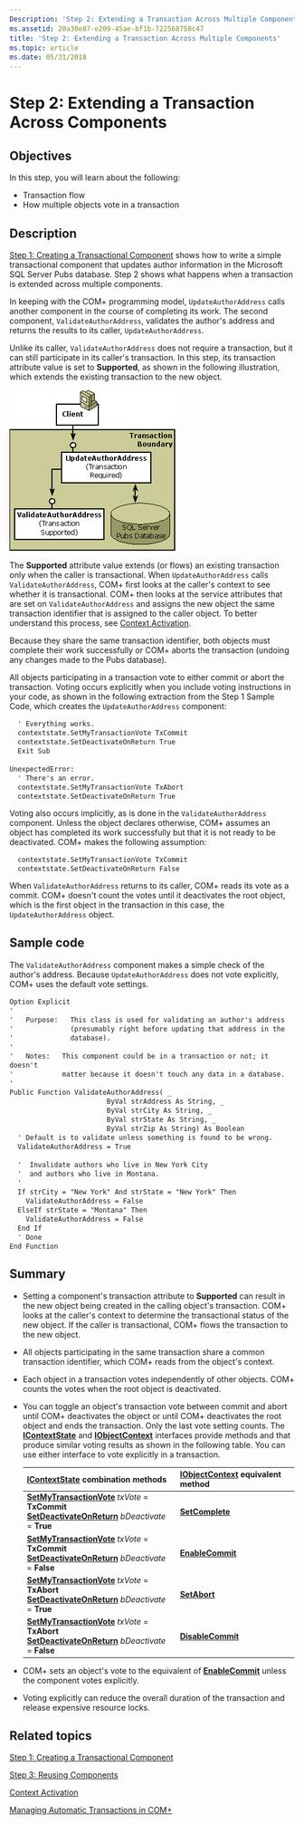 ```yaml
---
Description: 'Step 2: Extending a Transaction Across Multiple Components'
ms.assetid: 20a30e87-e209-45ae-bf1b-722568758c47
title: 'Step 2: Extending a Transaction Across Multiple Components'
ms.topic: article
ms.date: 05/31/2018
---
```


# Step 2: Extending a Transaction Across Components

## Objectives

In this step, you will learn about the following:

-   Transaction flow
-   How multiple objects vote in a transaction

## Description

[Step 1: Creating a Transactional Component](step-1--creating-a-transactional-component.md) shows how to write a simple transactional component that updates author information in the Microsoft SQL Server Pubs database. Step 2 shows what happens when a transaction is extended across multiple components.

In keeping with the COM+ programming model, `UpdateAuthorAddress` calls another component in the course of completing its work. The second component, `ValidateAuthorAddress`, validates the author's address and returns the results to its caller, `UpdateAuthorAddress`.

Unlike its caller, `ValidateAuthorAddress` does not require a transaction, but it can still participate in its caller's transaction. In this step, its transaction attribute value is set to **Supported**, as shown in the following illustration, which extends the existing transaction to the new object.

![](images/f58acb34-55db-40a4-8c48-f51ad024ff7e.png)

The **Supported** attribute value extends (or flows) an existing transaction only when the caller is transactional. When `UpdateAuthorAddress` calls `ValidateAuthorAddress`, COM+ first looks at the caller's context to see whether it is transactional. COM+ then looks at the service attributes that are set on `ValidateAuthorAddress` and assigns the new object the same transaction identifier that is assigned to the caller object. To better understand this process, see [Context Activation](context-activation.md).

Because they share the same transaction identifier, both objects must complete their work successfully or COM+ aborts the transaction (undoing any changes made to the Pubs database).

All objects participating in a transaction vote to either commit or abort the transaction. Voting occurs explicitly when you include voting instructions in your code, as shown in the following extraction from the Step 1 Sample Code, which creates the `UpdateAuthorAddress` component:


```VB
  ' Everything works.
  contextstate.SetMyTransactionVote TxCommit
  contextstate.SetDeactivateOnReturn True
  Exit Sub
  
UnexpectedError:
  ' There's an error.
  contextstate.SetMyTransactionVote TxAbort
  contextstate.SetDeactivateOnReturn True
```



Voting also occurs implicitly, as is done in the `ValidateAuthorAddress` component. Unless the object declares otherwise, COM+ assumes an object has completed its work successfully but that it is not ready to be deactivated. COM+ makes the following assumption:


```VB
  contextstate.SetMyTransactionVote TxCommit
  contextstate.SetDeactivateOnReturn False
```



When `ValidateAuthorAddress` returns to its caller, COM+ reads its vote as a commit. COM+ doesn't count the votes until it deactivates the root object, which is the first object in the transaction in this case, the `UpdateAuthorAddress` object.

## Sample code

The `ValidateAuthorAddress` component makes a simple check of the author's address. Because `UpdateAuthorAddress` does not vote explicitly, COM+ uses the default vote settings.


```VB
Option Explicit
'
'   Purpose:   This class is used for validating an author's address
'              (presumably right before updating that address in the
'              database).
'
'   Notes:   This component could be in a transaction or not; it doesn't 
'            matter because it doesn't touch any data in a database.
'
Public Function ValidateAuthorAddress( _
                        ByVal strAddress As String, _
                        ByVal strCity As String, _
                        ByVal strState As String, _
                        ByVal strZip As String) As Boolean
  ' Default is to validate unless something is found to be wrong.
  ValidateAuthorAddress = True
                                                  
  '  Invalidate authors who live in New York City
  '  and authors who live in Montana.
  '
  If strCity = "New York" And strState = "New York" Then
    ValidateAuthorAddress = False
  ElseIf strState = "Montana" Then
    ValidateAuthorAddress = False
  End If
  ' Done
End Function
```



## Summary

-   Setting a component's transaction attribute to **Supported** can result in the new object being created in the calling object's transaction. COM+ looks at the caller's context to determine the transactional status of the new object. If the caller is transactional, COM+ flows the transaction to the new object.
-   All objects participating in the same transaction share a common transaction identifier, which COM+ reads from the object's context.
-   Each object in a transaction votes independently of other objects. COM+ counts the votes when the root object is deactivated.
-   You can toggle an object's transaction vote between commit and abort until COM+ deactivates the object or until COM+ deactivates the root object and ends the transaction. Only the last vote setting counts. The [**IContextState**](/windows/desktop/api/ComSvcs/nn-comsvcs-icontextstate) and [**IObjectContext**](/windows/desktop/api/ComSvcs/nn-comsvcs-iobjectcontext) interfaces provide methods and that produce similar voting results as shown in the following table. You can use either interface to vote explicitly in a transaction. 

    | [**IContextState**](/windows/desktop/api/ComSvcs/nn-comsvcs-icontextstate) combination methods                                                                                                                                                      | [**IObjectContext**](/windows/desktop/api/ComSvcs/nn-comsvcs-iobjectcontext) equivalent method       |
    |-----------------------------------------------------------------------------------------------------------------------------------------------------------------------------------------------------------------|------------------------------------------------------------------|
    | [**SetMyTransactionVote**](/windows/desktop/api/ComSvcs/nf-comsvcs-icontextstate-setmytransactionvote) *txVote* = **TxCommit**<br/> [**SetDeactivateOnReturn**](/windows/desktop/api/ComSvcs/nf-comsvcs-icontextstate-setdeactivateonreturn) *bDeactivate* = **True**<br/>  | [**SetComplete**](/windows/desktop/api/ComSvcs/nf-comsvcs-iobjectcontext-setcomplete)<br/>     |
    | [**SetMyTransactionVote**](/windows/desktop/api/ComSvcs/nf-comsvcs-icontextstate-setmytransactionvote) *txVote* = **TxCommit**<br/> [**SetDeactivateOnReturn**](/windows/desktop/api/ComSvcs/nf-comsvcs-icontextstate-setdeactivateonreturn) *bDeactivate* = **False**<br/> | [**EnableCommit**](/windows/desktop/api/ComSvcs/nf-comsvcs-iobjectcontext-enablecommit)<br/>   |
    | [**SetMyTransactionVote**](/windows/desktop/api/ComSvcs/nf-comsvcs-icontextstate-setmytransactionvote) *txVote* = **TxAbort**<br/> [**SetDeactivateOnReturn**](/windows/desktop/api/ComSvcs/nf-comsvcs-icontextstate-setdeactivateonreturn) *bDeactivate* = **True**<br/>   | [**SetAbort**](/windows/desktop/api/ComSvcs/nf-comsvcs-iobjectcontext-setabort)<br/>           |
    | [**SetMyTransactionVote**](/windows/desktop/api/ComSvcs/nf-comsvcs-icontextstate-setmytransactionvote) *txVote* = **TxAbort**<br/> [**SetDeactivateOnReturn**](/windows/desktop/api/ComSvcs/nf-comsvcs-icontextstate-setdeactivateonreturn) *bDeactivate* = **False**<br/>  | [**DisableCommit**](/windows/desktop/api/ComSvcs/nf-comsvcs-iobjectcontext-disablecommit)<br/> |

    

     

-   COM+ sets an object's vote to the equivalent of [**EnableCommit**](/windows/desktop/api/ComSvcs/nf-comsvcs-iobjectcontext-enablecommit) unless the component votes explicitly.
-   Voting explicitly can reduce the overall duration of the transaction and release expensive resource locks.

## Related topics

<dl> <dt>

[Step 1: Creating a Transactional Component](step-1--creating-a-transactional-component.md)
</dt> <dt>

[Step 3: Reusing Components](step-3--reusing-components.md)
</dt> <dt>

[Context Activation](context-activation.md)
</dt> <dt>

[Managing Automatic Transactions in COM+](managing-automatic-transactions-in-com-.md)
</dt> </dl>

 

 




